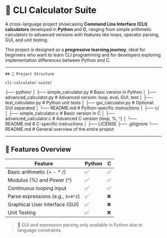 # 🧮 CLI Calculator Suite

A cross-language project showcasing **Command Line Interface (CLI) calculators** developed in **Python** and **C**, ranging from simple arithmetic calculators to advanced versions with features like loops, operator parsing, GUI, and unit testing.

This project is designed as a **progressive learning journey**, ideal for beginners who want to learn CLI programming and for developers exploring implementation differences between Python and C.

---

    ## 🚧 Project Structure

    cli-calculator-suite/
├── python/
│   ├── simple_calculator.py          # Basic version in Python
│   ├── advanced_calculator.py        # Advanced version: loop, eval, GUI, test
│   ├── test_calculator.py            # Python unit tests
│   ├── gui_calculator.py             # Optional: GUI separated
│   └── README.md                     # Python-specific instructions
│
├── c/
│   ├── simple_calculator.c           # Basic version in C
│   ├── advanced_calculator.c         # Advanced C version (loop, %, ^)
│   └── README.md                     # C-specific instructions
│
├── LICENSE
├── .gitignore
└── README.md                         # General overview of the entire project



---

## 📌 Features Overview

| Feature                           | Python | C     |
|-----------------------------------|--------|-------|
| Basic arithmetic (+ - * /)       | ✅     | ✅    |
| Modulus (%) and Power (^)        | ✅     | ✅    |
| Continuous looping input         | ✅     | ✅    |
| Parse expressions (e.g., `3+4*2`) | ✅     | ❌    |
| Graphical User Interface (GUI)   | ✅     | ❌    |
| Unit Testing                     | ✅     | ❌    |

> 📝 GUI and expression parsing only available in Python due to language constraints.
